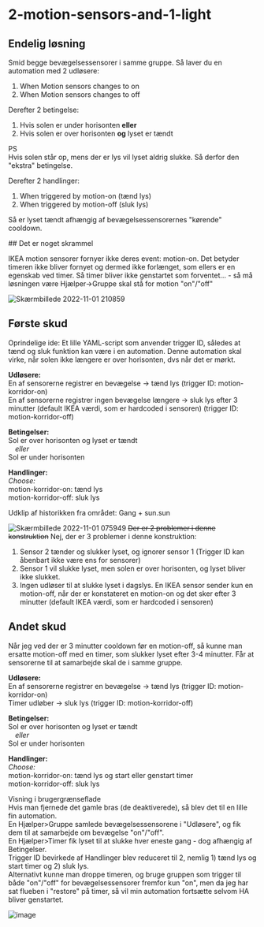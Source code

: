 # 2-motion-sensors-and-1-light
## Endelig løsning
<p>Smid begge bevægelsessensorer i samme gruppe. Så laver du en automation med 2 udløsere:</p>

1) When Motion sensors changes to on
2) When Motion sensors changes to off
<p>Derefter 2 betingelse:</p>

1) Hvis solen er under horisonten <b>eller</b>
2) Hvis solen er over horisonten <b>og</b> lyset er tændt
<p>PS<br>
Hvis solen står op, mens der er lys vil lyset aldrig slukke. Så derfor den "ekstra" betingelse.</p>

<p>Derefter 2 handlinger:</p>

1) When triggered by motion-on (tænd lys)
2) When triggered by motion-off (sluk lys)
<p>Så er lyset tændt afhængig af bevægelsessensorernes "kørende" cooldown.</p>
## Det er noget skrammel
<p>IKEA motion sensorer fornyer ikke deres event: motion-on. Det betyder timeren ikke bliver fornyet og dermed ikke forlænget, som ellers er en egenskab ved timer. Så timer bliver ikke genstartet som forventet... - så må løsningen være Hjælper->Gruppe skal stå for motion "on"/"off"</p>

![Skærmbillede 2022-11-01 210859](https://user-images.githubusercontent.com/103023823/199331226-3a0e5a78-f0e0-4991-b99d-e851ddcba0c6.png)
## Første skud
<p>Oprindelige ide: Et lille YAML-script som anvender trigger ID, således at tænd og sluk funktion kan være i en automation. Denne automation skal virke, når solen ikke længere er over horisonten, dvs når det er mørkt.</p>
<p><b>Udløsere:</b><br>
En af sensorerne registrer en bevægelse -> tænd lys (trigger ID: motion-korridor-on)<br>
En af sensorerne registrer ingen bevægelse længere -> sluk lys efter 3 minutter (default IKEA værdi, som er hardcoded i sensoren) (trigger ID: motion-korridor-off)</p>
<p><b>Betingelser:</b><br>
Sol er over horisonten og lyset er tændt<br>
&emsp;<i>eller</i><br>
Sol er under horisonten</p>
<p><b>Handlinger:</b><br>
<i>Choose:</i><br>
motion-korridor-on: tænd lys<br>
motion-korridor-off: sluk lys
</p>
Udklip af historikken fra området: Gang + sun.sun

![Skærmbillede 2022-11-01 075949](https://user-images.githubusercontent.com/103023823/199177495-ae3647a2-2cdc-4f7e-8b98-5840aae262b7.png)
<del>Der er 2 problemer i denne konstruktion</del> Nej, der er 3 problemer i denne konstruktion:
1. Sensor 2 tænder og slukker lyset, og ignorer sensor 1 (Trigger ID kan åbenbart ikke være ens for sensorer)
2. Sensor 1 vil slukke lyset, men solen er over horisonten, og lyset bliver ikke slukket.
3. Ingen udløser til at slukke lyset i dagslys. En IKEA sensor sender kun en motion-off, når der er konstateret en motion-on og det sker efter 3 minutter (default IKEA værdi, som er hardcoded i sensoren)
## Andet skud
<p>Når jeg ved der er 3 minutter cooldown før en motion-off, så kunne man ersatte motion-off med en timer, som slukker lyset efter 3-4 minutter. Får at sensorerne til at samarbejde skal de i samme gruppe.</p>
<p><b>Udløsere:</b><br>
En af sensorerne registrer en bevægelse -> tænd lys (trigger ID: motion-korridor-on)<br>
Timer udløber -> sluk lys (trigger ID: motion-korridor-off)<br>
<p><b>Betingelser:</b><br>
Sol er over horisonten og lyset er tændt<br>
&emsp;<i>eller</i><br>
Sol er under horisonten</p>
<p><b>Handlinger:</b><br>
<i>Choose:</i><br>
motion-korridor-on: tænd lys og start eller genstart timer<br>
motion-korridor-off: sluk lys
</p>
<p>Visning i brugergrænseflade<br>
Hvis man fjernede det gamle bras (de deaktiverede), så blev det til en lille fin automation.<br>
En Hjælper>Gruppe samlede bevægelsessensorene i "Udløsere", og fik dem til at samarbejde om bevægelse "on"/"off".<br>
En Hjælper>Timer fik lyset til at slukke hver eneste gang - dog afhængig af Betingelser.<br>
Trigger ID bevirkede af Handlinger blev reduceret til 2, nemlig 1) tænd lys og start timer og 2) sluk lys.<br>
Alternativt kunne man droppe timeren, og bruge gruppen som trigger til både "on"/"off" for bevægelsessensorer fremfor kun "on", men da jeg har sat flueben i "restore" på timer, så vil min automation fortsætte selvom HA bliver genstartet.</p>

![image](https://user-images.githubusercontent.com/103023823/199332618-ba1853fd-02f0-4b9e-8c31-fff08dfa1548.png)

